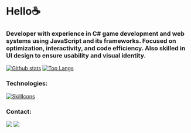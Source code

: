 <html>
     <body>
<div>          
     <h1>Hello☕</h1>
</div>
          
<h3>Developer with experience in C# game development and web systems using JavaScript and its frameworks.
     Focused on optimization, interactivity, and code efficiency. Also skilled in UI design to ensure usability and visual identity.</h3>

   <a href="#">![Github stats](https://github-readme-stats.vercel.app/api?username=tak3sh1fun&theme=blueberry&count_private=true&hide_border=true&line_height=20)</a>
  <a href="#">![Top Langs](https://github-readme-stats.vercel.app/api/top-langs/?username=tak3sh1&layout=compact&theme=blueberry&count_private=true&hide_border=true)</a>
     
<h3>Technologies:</h3>
   <div>       
        
   [![SkillIcons](https://skillicons.dev/icons?i=js,html,css,py,cs,cpp,java,php,mysql,ps,git,unity,vscode,visualstudio,figma)](https://skillicons.dev)<br/>
</div>       

<h3> Contact: </h3>
<div>
     <a href="https://www.linkedin.com/in/twkeshi" target="_blank"><img src="https://img.shields.io/badge/-LinkedIn-%230077B5?style=for-the-badge&logo=linkedin&logoColor=white" target="_blank"></a> 
     <a href="https://www.instagram.com/taoki_dev" target=_blank"> <img src= "https://img.shields.io/badge/Instagram-E4405F?style=for-the-badge&logo=instagram&logoColor=white" target="_blank"></a>
</div>
     </body>
</html>
